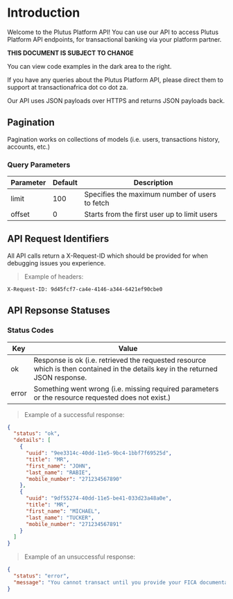 # Introduction

Welcome to the Plutus Platform API! You can use our API to access Plutus Platform API endpoints, for transactional banking via your platform partner.

**THIS DOCUMENT IS SUBJECT TO CHANGE**

You can view code examples in the dark area to the right.

If you have any queries about the Plutus Platform API, please direct them to support at transactionafrica dot co dot za.

Our API uses JSON payloads over HTTPS and returns JSON payloads back.

## Pagination

Pagination works on collections of models (i.e. users, transactions history, accounts, etc.)

### Query Parameters

Parameter | Default | Description
--------- | ------- | -----------
limit | 100 | Specifies the maximum number of users to fetch
offset | 0 | Starts from the first user up to limit users

## API Request Identifiers

All API calls return a X-Request-ID which should be provided for when debugging issues you experience.

> Example of headers:

```
X-Request-ID: 9d45fcf7-ca4e-4146-a344-6421ef90cbe0
```

## API Repsonse Statuses

### Status Codes

Key | Value
--- | -----
ok | Response is ok (i.e. retrieved the requested resource which is then contained in the details key in the returned JSON response.
error | Something went wrong (i.e. missing required parameters or the resource requested does not exist.)

> Example of a successful response:

```json
{
  "status": "ok",
  "details": [
    {
      "uuid": "9ee3314c-40dd-11e5-9bc4-1bbf7f69525d",
      "title": "MR",
      "first_name": "JOHN",
      "last_name": "RABIE",
      "mobile_number": "271234567890"
    },
    {
      "uuid": "9df55274-40dd-11e5-be41-033d23a48a0e",
      "title": "MR",
      "first_name": "MICHAEL",
      "last_name": "TUCKER",
      "mobile_number": "271234567891"
    }
  ]
}
```

> Example of an unsuccessful response:

```json
{
  "status": "error",
  "message": "You cannot transact until you provide your FICA documentation to the call center.  Contact 08610 46664."
}
```